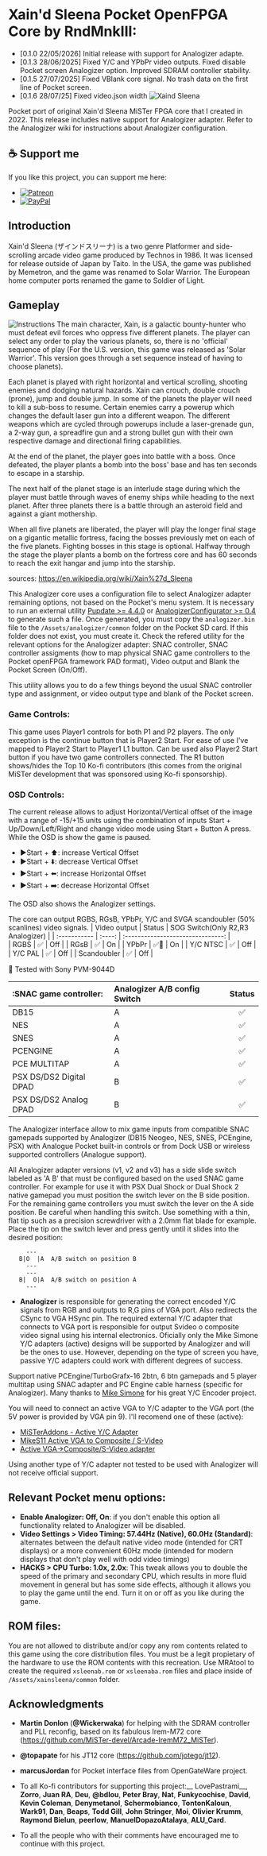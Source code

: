 # Xain'd Sleena Pocket OpenFPGA Core by RndMnkIII:
* [0.1.0 22/05/2026] Initial release with support for Analogizer adapte.
* [0.1.3 28/06/2025] Fixed Y/C and YPbPr video outputs. Fixed disable Pocket screen Analogizer option. Improved SDRAM controller stability.
* [0.1.5 27/07/2025] Fixed VBlank core signal. No trash data on the first line of Pocket screen.
* [0.1.6 28/07/25] Fixed video.json width
![Xaind Sleena](/doc/PORTADA.jpg)

Pocket port of original Xain'd Sleena MiSTer FPGA core that I created in 2022. This release includes native
support for Analogizer adapter. Refer to the Analogizer wiki for instructions about Analogizer configuration.

## ☕ Support me

If you like this project, you can support me here:

- [![Patreon](https://img.shields.io/badge/Patreon-donate-orange)](https://patreon.com/RndMnkIII)
- [![PayPal](https://img.shields.io/badge/PayPal-donate-blue)](https://paypal.me/analogizer)

## Introduction
Xain'd Sleena (ザインドスリーナ) is a two genre Platformer and side-scrolling arcade video game produced by Technos in 1986. It was licensed for release outside of Japan by Taito. In the USA, the game was published by Memetron, and the game was renamed to Solar Warrior. The European home computer ports renamed the game to Soldier of Light.

## Gameplay
![Instructions](/doc/xain_sleena_preview.JPG)
The main character, Xain, is a galactic bounty-hunter who must defeat evil forces who oppress five different planets. The player can select any order to play the various planets, so, there is no 'official' sequence of play (For the U.S. version, this game was released as 'Solar Warrior'. This version goes through a set sequence instead of having to choose planets).

Each planet is played with right horizontal and vertical scrolling, shooting enemies and dodging natural hazards. Xain can crouch, double crouch (prone), jump and double jump. In some of the planets the player will need to kill a sub-boss to resume. Certain enemies carry a powerup which changes the default laser gun into a different weapon. The different weapons which are cycled through powerups include a laser-grenade gun, a 2-way gun, a spreadfire gun and a strong bullet gun with their own respective damage and directional firing capabilities.

At the end of the planet, the player goes into battle with a boss. Once defeated, the player plants a bomb into the boss' base and has ten seconds to escape in a starship.

The next half of the planet stage is an interlude stage during which the player must battle through waves of enemy ships while heading to the next planet. After three planets there is a battle through an asteroid field and against a giant mothership.

When all five planets are liberated, the player will play the longer final stage on a gigantic metallic fortress, facing the bosses previously met on each of the five planets. Fighting bosses in this stage is optional. Halfway through the stage the player plants a bomb on the fortress core and has 60 seconds to reach the exit hangar and jump into the starship.

sources: https://en.wikipedia.org/wiki/Xain%27d_Sleena


This Analogizer core uses a configuration file to select Analogizer adapter remaining options, not based on the Pocket's menu system. It is necessary to run an external utility [Pupdate >= 4.4.0](https://github.com/mattpannella/pupdate/releases)  or [AnalogizerConfigurator >= 0.4](https://github.com/RndMnkIII/AnalogizerConfigurator/releases) to generate such a file. Once generated, you must copy the `analogizer.bin` file to the `/Assets/analogizer/common` folder on the Pocket SD card. If this folder does not exist, you must create it. Check the refered utility for the relevant options for the Analogizer adapter: SNAC controller, SNAC controller assigments (how to map physical SNAC game controllers to the Pocket openFPGA framework PAD format), Video output and Blank the Pocket Screen (On/Off).

This utility allows you to do a few things beyond the usual SNAC controller type and assignment, or video output type and blank of the Pocket screen.

### Game Controls:
This game uses Player1 controls for both P1 and P2 players. The only exception is the continue button that is Player2 Start. For ease of use I've
mapped to Player2 Start to Player1 L1 button. Can be used also Player2 Start button if you have two game controllers connected.
The R1 button shows/hides the Top 10 Ko-fi contributors (this comes from the original MiSTer development that was sponsored using Ko-fi sponsorship).

### OSD Controls:
The current release allows to adjust Horizontal/Vertical offset of the image with a range of -15/+15 units using the combination of inputs Start + Up/Down/Left/Right
and change video mode using Start + Button A press. While the OSD is show the game is paused.

* ▶Start + ⬆️: increase Vertical Offset
* ▶Start + ⬇️: decrease Vertical Offset
* ▶Start + ⬅️: increase Horizontal Offset
* ▶Start + ➡️: decrease Horizontal Offset

The OSD also shows the Analogizer settings.

The core can output RGBS, RGsB, YPbPr, Y/C and SVGA scandoubler (50% scanlines) video signals.
| Video output | Status | SOG Switch(Only R2,R3 Analogizer) |
| :----------- | :----: | :-------------------------------: |     
| RGBS         |  ✅    |     Off                           |
| RGsB         |  ✅    |     On                            |
| YPbPr        |  ✅🔹  |     On                            |
| Y/C NTSC     |  ✅    |     Off                           |
| Y/C PAL      |  ✅    |     Off                           |
| Scandoubler  |  ✅    |     Off                           |

🔹 Tested with Sony PVM-9044D

| :SNAC game controller:  | Analogizer A/B config Switch | Status |
| :---------------------- | :--------------------------- | :----: |
| DB15                    | A                            |  ✅    |
| NES                     | A                            |  ✅    |
| SNES                    | A                            |  ✅    |
| PCENGINE                | A                            |  ✅    |
| PCE MULTITAP            | A                            |  ✅    |
| PSX DS/DS2 Digital DPAD | B                            |  ✅    |
| PSX DS/DS2 Analog  DPAD | B                            |  ✅    |

The Analogizer interface allow to mix game inputs from compatible SNAC gamepads supported by Analogizer (DB15 Neogeo, NES, SNES, PCEngine, PSX) with Analogue Pocket built-in controls or from Dock USB or wireless supported controllers (Analogue support).

All Analogizer adapter versions (v1, v2 and v3) has a side slide switch labeled as 'A B' that must be configured based on the used SNAC game controller.
For example for use it with PSX Dual Shock or Dual Shock 2 native gamepad you must position the switch lever on the B side position. For the remaining
game controllers you must switch the lever on the A side position. 
Be careful when handling this switch. Use something with a thin, flat tip such as a precision screwdriver with a 2.0mm flat blade for example. Place the tip on the switch lever and press gently until it slides into the desired position:

```
     ---
   B|O  |A  A/B switch on position B
     ---   
     ---
   B|  O|A  A/B switch on position A
     ---
``` 

* **Analogizer** is responsible for generating the correct encoded Y/C signals from RGB and outputs to R,G pins of VGA port. Also redirects the CSync to VGA HSync pin.
The required external Y/C adapter that connects to VGA port is responsible for output Svideo o composite video signal using his internal electronics. Oficially
only the Mike Simone Y/C adapters (active) designs will be supported by Analogizer and will be the ones to use.
However, depending on the type of screen you have, passive Y/C adapters could work with different degrees of success.

Support native PCEngine/TurboGrafx-16 2btn, 6 btn gamepads and 5 player multitap using SNAC adapter
and PC Engine cable harness (specific for Analogizer). Many thanks to [Mike Simone](https://github.com/MikeS11/MiSTerFPGA_YC_Encoder) for his great Y/C Encoder project.

You will need to connect an active VGA to Y/C adapter to the VGA port (the 5V power is provided by VGA pin 9). I'll recomend one of these (active):
* [MiSTerAddons - Active Y/C Adapter](https://misteraddons.com/collections/parts/products/yc-active-encoder-board/)
* [MikeS11 Active VGA to Composite / S-Video](https://ultimatemister.com/product/mikes11-active-composite-svideo/)
* [Active VGA->Composite/S-Video adapter](https://antoniovillena.com/product/mikes1-vga-composite-adapter/)

Using another type of Y/C adapter not tested to be used with Analogizer will not receive official support.

## Relevant Pocket menu options: 
* __Enable Analogizer: Off, On__: if you don't enable this option all functionality related to Analogizer will be disabled.
* __Video Settings > Video Timing: 57.44Hz (Native), 60.0Hz (Standard)__: alternates between the default native video mode (intended for CRT displays) or a more convenient 60Hz mode (intended for modern displays that don't play well with odd video timings)
* __HACKS > CPU Turbo: 1.0x, 2.0x__: This tweak allows you to double the speed of the primary and secondary CPU, which results in more fluid movement in general but has some side effects, although it allows you to play the game until the end. Turn it on or off as you like during the game.

## ROM files:
You are not allowed to distribute and/or copy any rom contents related to this game using the core distribution files. You must be a legit propietary
of the hardware to use the ROM contents with this recreation. Use MRAtool to create the required `xsleenab.rom` or `xsleenaba.rom` files and place inside of `/Assets/xainsleena/common` folder.

## Acknowledgments
* __Martin Donlon__ (__@Wickerwaka__) for helping with the SDRAM controller and PLL reconfig, based on its fabulous Irem-M72 core (https://github.com/MiSTer-devel/Arcade-IremM72_MiSTer).
* __@topapate__ for his JT12 core (https://github.com/jotego/jt12).
* __marcusJordan__ for Pocket interface files from OpenGateWare project.

* To all Ko-fi contributors for supporting this project:__
LovePastrami__, __Zorro__, __Juan RA__, __Deu__, __@bdlou__, __Peter Bray__, __Nat__, __Funkycochise__, __David__, __Kevin Coleman__, __Denymetanol__, __Schermobianco__, __TontonKaloun__, __Wark91__, __Dan__, __Beaps__, __Todd Gill__, __John Stringer__, __Moi__, __Olivier Krumm__, __Raymond Bielun__, __peerlow__, __ManuelDopazoAtalaya__, __ALU_Card__.

* To all the people who with their comments have encouraged me to continue with this project.
